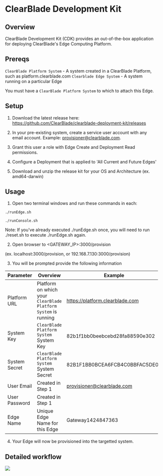 # ClearBlade Development Kit

## Overview

ClearBlade Development Kit (CDK) provides an out-of-the-box application for deploying ClearBlade's Edge Computing Platform.

## Prereqs

`ClearBlade Platform System` - A system created in a ClearBlade Platform, such as platform.clearblade.com
`Clearblade Edge System` - A system running on a particular Edge

You must have a `ClearBlade Platform System` to which to attach this Edge.

## Setup

1. Download the latest release here: https://github.com/ClearBlade/clearblade-deployment-kit/releases

2. In your pre-existing system, create a service user account with any email account. Example: provisioner@clearblade.com.

3. Grant this user a role with Edge Create and Deployment Read permissions.

4. Configure a Deployment that is applied to 'All Current and Future Edges'

5. Download and unzip the release kit for your OS and Architecture (ex. amd64-darwin)


## Usage

1. Open two terminal windows and run these commands in each:

```
./runEdge.sh
```
```
./runConsole.sh
```
Note: If you've already executed ./runEdge.sh once, you will need to run ./reset.sh to execute ./runEdge.sh again.

2. Open browser to <GATEWAY_IP>:3000/provision 

(ex. localhost:3000/provision, or 192.168.7.130:3000/provision)

3. You will be prompted provide the following information

|Parameter|Overview|Example|
|---|---|---|
|Platform URL|Platform on which your `ClearBlade Platform System` is running|https://platform.clearblade.com|
|System Key|`ClearBlade Platform System` System Key|82b1f1bb0beebcebd28fa88590e302|
|System Secret|`ClearBlade Platform System` System Secret|82B1F1BB0BCEA6FCB4C0BBFAC5DE02|
|User Email|Created in Step 1|provisioner@clearblade.com|
|User Password|Created in Step 1|<PASSWORD>|
|Edge Name|Unique Edge Name for this Edge|Gateway1424847363|


4. Your Edge will now be provisioned into the targetted system.

## Detailed workflow

![](workflow.png)

